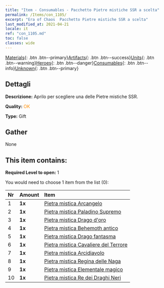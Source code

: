 ```yaml
---
title: "Item - Consumables - Pacchetto Pietre mistiche SSR a scelta"
permalink: /Items/con_1105/
excerpt: "Era of Chaos  Pacchetto Pietre mistiche SSR a scelta"
last_modified_at: 2021-04-21
locale: it
ref: "con_1105.md"
toc: false
classes: wide
---
```

 [Materials](/it/Items/){: .btn .btn--primary}[Artifacts](/it/Items/Artifacts/){: .btn .btn--success}[Units](/it/Items/Units/){: .btn .btn--warning}[Heroes](/it/Items/Heroes/){: .btn .btn--danger}[Consumables](/it/Items/Consumables/){: .btn .btn--info}[Unknown](/it/Items/Unknown/){: .btn .btn--primary}

## Dettagli
 **Descrizione:** Aprilo per scegliere una delle Pietre mistiche SSR.

 **Quality:** <span style="color: #FF8C00">OK</span>

 **Type:** Gift

## Gather

  None

## This item contains:

 **Required Level to open:** 1

 You would need to choose 1 item from the list (0):

  | Nr | Amount |     Item    |
  |:---|:-------|:------------|
  | 1 |  **1x** | [Pietra mistica Arcangelo](/it/Items/unt_288/) |  | 
  | 2 |  **1x** | [Pietra mistica Paladino Supremo](/it/Items/unt_289/) |  | 
  | 3 |  **1x** | [Pietra mistica Drago d'oro](/it/Items/unt_295/) |  | 
  | 4 |  **1x** | [Pietra mistica Behemoth antico](/it/Items/unt_311/) |  | 
  | 5 |  **1x** | [Pietra mistica Drago fantasma](/it/Items/unt_303/) |  | 
  | 6 |  **1x** | [Pietra mistica Cavaliere del Terrore](/it/Items/unt_302/) |  | 
  | 7 |  **1x** | [Pietra mistica Arcidiavolo](/it/Items/unt_318/) |  | 
  | 8 |  **1x** | [Pietra mistica Regina delle Naga](/it/Items/unt_325/) |  | 
  | 9 |  **1x** | [Pietra mistica Elementale magico](/it/Items/unt_347/) |  | 
  | 10 |  **1x** | [Pietra mistica Re dei Draghi Neri](/it/Items/unt_334/) |  | 
